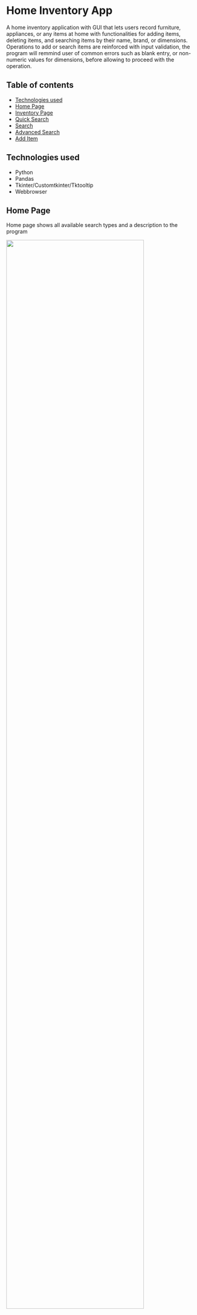 # Home Inventory App

A home inventory application with GUI that lets users record furniture, appliances, or any items at home with functionalities for adding items, deleting items, and searching items by their name, brand, or dimensions. Operations to add or search items are reinforced with input validation, the program will remmind user of common errors such as blank entry, or non-numeric values for dimensions, before allowing to proceed with the operation.


## Table of contents
* [Technologies used](#technologies-used)
* [Home Page](#home-page)
* [Inventory Page](#inventory-page)
* [Quick Search](#inventory-page)
* [Search](#search)
* [Advanced Search](#advanced-search)
* [Add Item](#add-item)

## Technologies used
* Python
* Pandas
* Tkinter/Customtkinter/Tktooltip
* Webbrowser

## Home Page
Home page shows all available search types and a description to the program

<img src="https://user-images.githubusercontent.com/75619539/232157255-7932e77f-6a10-477a-a35f-0b20afefdfa7.png" width=85%>

## Inventory Page
Inventory page shows all inputted entries

<img src="https://user-images.githubusercontent.com/75619539/232157325-5ca8d8f4-749b-4f84-8285-bc6b135671d8.png" width=85%>

## Quick Search
Quick search yields result from 3 common preset locations for convenient searching

<img src="https://user-images.githubusercontent.com/75619539/232160234-b0497803-e125-4c87-aee6-1d178a92459e.png" width=85%>
<img src="https://user-images.githubusercontent.com/75619539/232160310-59bfc8bb-dfa1-45ac-97b6-3253962f07e6.png" width=85%>

## Search
Basic search function for searching items by name or brand

<img src="https://user-images.githubusercontent.com/75619539/232160858-343cd92c-4bd8-4e33-ac03-9deeac834bd3.png" width=85%>
<img src="https://user-images.githubusercontent.com/75619539/232160865-e4177ac0-d6ad-4ca4-902a-98308a87f882.png" width=85%>


## Advanced Search
Advanced search function for searcheing items by dimensions, yield all items with dimensions less than or equal to the inputted length/depth/height

<img src="https://user-images.githubusercontent.com/75619539/232160905-cb687f2c-a74b-4f6c-a39b-f897ac12f056.png" width=85%>
<img src="https://user-images.githubusercontent.com/75619539/232160916-8e9ff6cc-7bf3-48d1-a5ae-4e6ed87d56af.png" width=85%>


## Add Item
Add an item into the inventory

<img src="https://user-images.githubusercontent.com/75619539/232160951-13d5f32b-8fa4-4d67-9835-50473659ea8f.png" width=85%>
<img src="https://user-images.githubusercontent.com/75619539/232160957-f7a6bc7e-eca7-4ba8-9cdd-07fb853719aa.png" width=85%>

